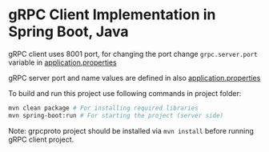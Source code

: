 # gRPC Client Implementation in Spring Boot, Java


gRPC client uses 8001 port, for changing the port change ```grpc.server.port``` variable in [application.properties](src/main/resources/application.properties)

gRPC server port and name values are defined in also [application.properties](src/main/resources/application.properties)

To build and run this project use following commands in project folder:

```bash
mvn clean package # For installing required libraries
mvn spring-boot:run # For starting the project (server side) 
```

Note: grpcproto project should be installed via ```mvn install``` before running gRPC client project.
